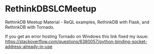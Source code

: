 # RethinkDBSLCMeetup
RethinkDB Meetup Material - ReQL examples, RethinkDB with Flask, and RethinkDB with Tornado. 

If you get an error hosting Tornado on Windows this link fixed my issue: https://stackoverflow.com/questions/6380057/python-binding-socket-address-already-in-use


